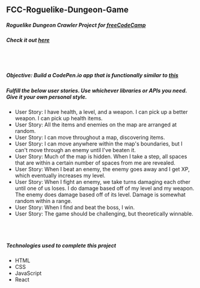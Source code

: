 ## FCC-Roguelike-Dungeon-Game
##### Roguelike Dungeon Crawler Project for [freeCodeCamp](https://www.freecodecamp.org/)
##### Check it out [here](https://mot01.github.io/FCC-Rogue-Dungeon-Game/)

<br/>
<br/>

##### Objective: Build a CodePen.io app that is functionally similar to [this](https://codepen.io/FreeCodeCamp/full/PNJRyd/)
##### Fulfill the below user stories. Use whichever libraries or APIs you need. Give it your own personal style.
- User Story: I have health, a level, and a weapon. I can pick up a better weapon. I can pick up health items.
- User Story: All the items and enemies on the map are arranged at random.
- User Story: I can move throughout a map, discovering items.
- User Story: I can move anywhere within the map's boundaries, but I can't move through an enemy until I've beaten it.
- User Story: Much of the map is hidden. When I take a step, all spaces that are within a certain number of spaces from me are revealed.
- User Story: When I beat an enemy, the enemy goes away and I get XP, which eventually increases my level.
- User Story: When I fight an enemy, we take turns damaging each other until one of us loses. I do damage based off of my level and my weapon. The enemy does damage based off of its level. Damage is somewhat random within a range.
- User Story: When I find and beat the boss, I win.
- User Story: The game should be challenging, but theoretically winnable.

<br/>
<br/>

##### Technologies used to complete this project
- HTML
- CSS
- JavaScript
- React
